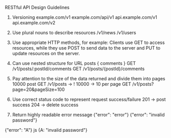 RESTful API Design Guidelines

1. Versioning
    example.com/v1
    example.com/api/v1
    api.example.com/v1
    api.example.com/v2

2. Use plural nouns to describe resources
    /v1/news
    /v1/users

3. Use appropriate HTTP methods, for example:
Clients use GET to access resources, while they use POST to send data to the server 
and PUT to update resources on the server.

4. Can use nested structure for URL
posts {
    comments
}
GET /v1/posts/:postId/comments
GET /v1/posts/{postId}/comments

5. Pay attention to the size of the data returned and divide them into pages
10000 post
GET /v1/posts -> ! 10000 -> 10 per page
GET /v1/posts?page=20&pageSize=100

6. Use correct status code to represent request success/failure
201 -> post success
204 -> delete success

7. Return highly readable error message
{"error": "error"}
{"error": "invalid password"}

{"error": "A"}
js
{A: "invalid password"}